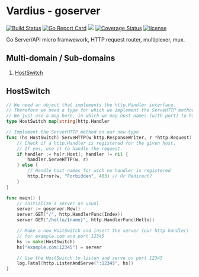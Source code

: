 Vardius - goserver
================
[![Build Status](https://travis-ci.org/vardius/goserver.svg?branch=master)](https://travis-ci.org/vardius/goserver)
[![Go Report Card](https://goreportcard.com/badge/github.com/vardius/goserver)](https://goreportcard.com/report/github.com/vardius/goserver)
[![](https://godoc.org/github.com/vardius/goserver?status.svg)](http://godoc.org/github.com/vardius/goserver)
[![Coverage Status](https://coveralls.io/repos/github/vardius/goserver/badge.svg?branch=master)](https://coveralls.io/github/vardius/goserver?branch=master)
[![license](https://img.shields.io/github/license/mashape/apistatus.svg)](https://github.com/vardius/goserver/blob/master/LICENSE.md)

Go Server/API micro framwework, HTTP request router, multiplexer, mux.

Multi-domain / Sub-domains
----------------
1. [HostSwitch](#hostswitch)

## HostSwitch
```go
// We need an object that implements the http.Handler interface.
// Therefore we need a type for which we implement the ServeHTTP method.
// We just use a map here, in which we map host names (with port) to http.Handlers
type HostSwitch map[string]http.Handler

// Implement the ServerHTTP method on our new type
func (hs HostSwitch) ServeHTTP(w http.ResponseWriter, r *http.Request) {
	// Check if a http.Handler is registered for the given host.
	// If yes, use it to handle the request.
	if handler := hs[r.Host]; handler != nil {
		handler.ServeHTTP(w, r)
	} else {
		// Handle host names for wich no handler is registered
		http.Error(w, "Forbidden", 403) // Or Redirect?
	}
}

func main() {
	// Initialize a server as usual
	server := goserver.New()
	server.GET("/", http.HandlerFunc(Index))
	server.GET("/hello/{name}", http.HandlerFunc(Hello))

	// Make a new HostSwitch and insert the server (our http handler)
	// for example.com and port 12345
	hs := make(HostSwitch)
	hs["example.com:12345"] = server

	// Use the HostSwitch to listen and serve on port 12345
	log.Fatal(http.ListenAndServe(":12345", hs))
}
```
